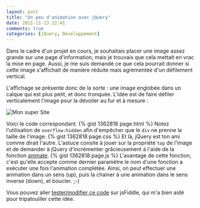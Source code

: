 ```yaml
---
layout: post
title: "Un peu d'animation avec jQuery"
date: 2011-11-13 22:41
comments: true
categories: [jQuery, Développement]
---
```

Dans le cadre d'un projet en cours, je souhaitais placer une image assez grande sur une page d'information, mais je trouvais que cela mettait en vrac la mise en page. Aussi, je me suis demandé ce que cela pourrait donner si cette image s'affichait de manière réduite mais agrémentée d'un défilement vertical.
<!--more-->
L'affichage se présente donc de la sorte : une image englobée dans un calque qui est plus petit, et donc tronquée. L'idée est de faire défiler verticalement l'image pour la dévoiler au fur et à mesure :

![Mon super Site](https://lh5.googleusercontent.com/-Z6Vkpu1xtdw/TsA9sQUDMxI/AAAAAAAAA-Y/ysQhdLEZfWA/s986/1321221551960.png)

Voici le code correspondant.
{% gist 1362818 page.html %}
Notez l'utilisation de <code>overflow:hidden</code> afin d'empêcher que le <code>div</code> ne prenne la taille de l'image.
{% gist 1362818 page.css %}
Et là, jQuery est ton ami comme dirait l'autre. L'astuce consite à jouer sur la propriété <code>top</code> de l'image et de demander à jQuery d'incrémenter grâcieusement à l'aide de la fonction [animate](http://api.jquery.com/animate/).
{% gist 1362818 page.js %}
L'avantage de cette fonction, c'est qu'elle accepte comme dernier paramètre le nom d'une fonction a exécuter une fois l'animation complétée. Ainsi, on peut effectuer une animation dans un sens (up), puis la chainer à une animation dans le sens inverse (down), et boucler. ;-)

Vous pouvez aller [tester/modifier ce code](http://jsfiddle.net/KgWK4/45/) sur jsFiddle, qui m'a bien aidé pour tripatouiller cette idée.
